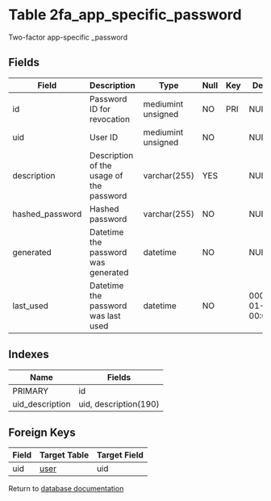Table 2fa_app_specific_password
===========

Two-factor app-specific _password

Fields
------

| Field           | Description                              | Type               | Null | Key | Default             | Extra          |
| --------------- | ---------------------------------------- | ------------------ | ---- | --- | ------------------- | -------------- |
| id              | Password ID for revocation               | mediumint unsigned | NO   | PRI | NULL                | auto_increment |
| uid             | User ID                                  | mediumint unsigned | NO   |     | NULL                |                |
| description     | Description of the usage of the password | varchar(255)       | YES  |     | NULL                |                |
| hashed_password | Hashed password                          | varchar(255)       | NO   |     | NULL                |                |
| generated       | Datetime the password was generated      | datetime           | NO   |     | NULL                |                |
| last_used       | Datetime the password was last used      | datetime           | NO   |     | 0001-01-01 00:00:00 |                |

Indexes
------------

| Name            | Fields                |
| --------------- | --------------------- |
| PRIMARY         | id                    |
| uid_description | uid, description(190) |

Foreign Keys
------------

| Field | Target Table | Target Field |
|-------|--------------|--------------|
| uid | [user](help/database/db_user) | uid |

Return to [database documentation](help/database)
